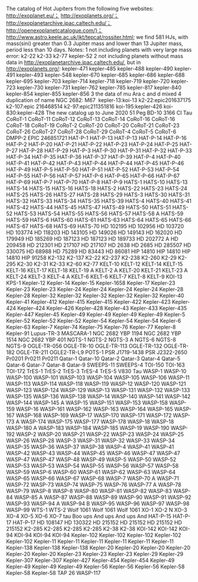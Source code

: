 The catalog of Hot Jupiters from the following five websites: 
http://exoplanet.eu/；
http://exoplanets.org/；
http://exoplanetarchive.ipac.caltech.edu/；
http://openexoplanetcatalogue.com/}；
http://www.astro.keele.ac.uk/jkt/tepcat/rossiter.html;
we find 581 HJs, with mass(sini) greater than 0.3 Jupiter mass and lower than 13 Jupiter mass,  period less than 10 days.
Notes:
1 not including planets with very large mass error:
k2-22
k2-33
k2-77
kepler-52
2 not including planets without mass data in http://exoplanetarchive.ipac.caltech.edu/, but in http://exoplanets.org/:
kepler-471
kepler-485
kepler-488
kepler-490
kepler-491
kepler-493
kepler-548
kepler-670
kepler-685
kepler-686
kepler-688
kepler-695
kepler-703
kepler-714
kepler-718
kepler-719
kepler-720
kepler-723
kepler-730
kepler-731
kepler-762
kepler-785
kepler-817
kepler-840
kepler-854
kepler-855
kepler-856
3 the data of mu Ara c and d mixed
4 duplication of name
  NGC 2682: M67
  kepler-13:koi-13
  k2-22:epic201637175
  k2-107:epic 216468514
  k2-97:epic211351816
  koi-195:kepler-426
  koi-830:kepler-428
  The new catalog up to June 2020
  51 Peg
BD-10 3166
CI Tau
CoRoT-1
CoRoT-11
CoRoT-12
CoRoT-13
CoRoT-14
CoRoT-16
CoRoT-16
CoRoT-18
CoRoT-19
CoRoT-2
CoRoT-20
CoRoT-20
CoRoT-21
CoRoT-23
CoRoT-26
CoRoT-27
CoRoT-28
CoRoT-29
CoRoT-4
CoRoT-5
CoRoT-6
DMPP-2
EPIC 246851721
HAT-P-1
HAT-P-13
HAT-P-13
HAT-P-14
HAT-P-16
HAT-P-2
HAT-P-20
HAT-P-21
HAT-P-22
HAT-P-23
HAT-P-24
HAT-P-25
HAT-P-27
HAT-P-28
HAT-P-29
HAT-P-3
HAT-P-30
HAT-P-31
HAT-P-32
HAT-P-33
HAT-P-34
HAT-P-35
HAT-P-36
HAT-P-37
HAT-P-39
HAT-P-4
HAT-P-40
HAT-P-41
HAT-P-42
HAT-P-43
HAT-P-44
HAT-P-44
HAT-P-45
HAT-P-46
HAT-P-49
HAT-P-5
HAT-P-50
HAT-P-51
HAT-P-52
HAT-P-53
HAT-P-54
HAT-P-55
HAT-P-56
HAT-P-57
HAT-P-6
HAT-P-65
HAT-P-66
HAT-P-67
HAT-P-69
HAT-P-7
HAT-P-70
HAT-P-8
HAT-P-9
HATS-1
HATS-10
HATS-13
HATS-14
HATS-15
HATS-16
HATS-18
HATS-2
HATS-22
HATS-23
HATS-24
HATS-25
HATS-26
HATS-27
HATS-28
HATS-29
HATS-3
HATS-30
HATS-31
HATS-32
HATS-33
HATS-34
HATS-35
HATS-39
HATS-4
HATS-40
HATS-41
HATS-42
HATS-44
HATS-45
HATS-47
HATS-49
HATS-50
HATS-51
HATS-52
HATS-53
HATS-54
HATS-55
HATS-56
HATS-57
HATS-58 A
HATS-59
HATS-59
HATS-6
HATS-60
HATS-61
HATS-63
HATS-64
HATS-65
HATS-66
HATS-67
HATS-68
HATS-69
HATS-70
HD 102195
HD 102956
HD 103720
HD 103774
HD 118203
HD 143105
HD 149026
HD 149143
HD 162020
HD 179949
HD 185269
HD 187123
HD 187123
HD 189733
HD 202772 A
HD 209458
HD 212301
HD 217107
HD 217107
HD 2638
HD 2685
HD 285507
HD 330075
HD 68988
HD 75289
HD 83443
HD 86081
HIP 14810
HIP 14810
HIP 14810
HIP 91258
K2-132
K2-137
K2-22
K2-237
K2-238
K2-260
K2-29
K2-295
K2-30
K2-31
K2-33
K2-60
K2-77
KELT-10
KELT-12
KELT-14
KELT-15
KELT-16
KELT-17
KELT-18
KELT-19 A
KELT-2 A
KELT-20
KELT-21
KELT-23 A
KELT-24
KELT-3
KELT-4 A
KELT-6
KELT-6
KELT-7
KELT-8
KELT-9
KOI-13
KPS-1
Kepler-12
Kepler-14
Kepler-15
Kepler-1658
Kepler-17
Kepler-23
Kepler-23
Kepler-23
Kepler-24
Kepler-24
Kepler-24
Kepler-24
Kepler-28
Kepler-28
Kepler-32
Kepler-32
Kepler-32
Kepler-32
Kepler-32
Kepler-40
Kepler-41
Kepler-412
Kepler-415
Kepler-415
Kepler-422
Kepler-423
Kepler-424
Kepler-424
Kepler-426
Kepler-428
Kepler-43
Kepler-433
Kepler-435
Kepler-447
Kepler-45
Kepler-49
Kepler-49
Kepler-49
Kepler-49
Kepler-5
Kepler-52
Kepler-52
Kepler-52
Kepler-54
Kepler-54
Kepler-54
Kepler-6
Kepler-63
Kepler-7
Kepler-74
Kepler-75
Kepler-76
Kepler-77
Kepler-8
Kepler-91
Lupus-TR-3
MASCARA-1
NGC 2682 YBP 1194
NGC 2682 YBP 1514
NGC 2682 YBP 401
NGTS-1
NGTS-2
NGTS-3 A
NGTS-6
NGTS-8
NGTS-9
OGLE-TR-056
OGLE-TR-10
OGLE-TR-113
OGLE-TR-132
OGLE-TR-182
OGLE-TR-211
OGLE2-TR-L9
POTS-1
PSR J1719-1438
PSR J2322-2650
Pr0201
Pr0211
Pr0211
Qatar-1
Qatar-10
Qatar-2
Qatar-3
Qatar-4
Qatar-5
Qatar-6
Qatar-7
Qatar-8
Qatar-9
SWEEPS-11
SWEEPS-4
TOI-150
TOI-163
TOI-172
TrES-1
TrES-2
TrES-3
TrES-4
TrES-5
V830 Tau
WASP-1
WASP-10
WASP-100
WASP-101
WASP-103
WASP-104
WASP-105
WASP-106
WASP-11
WASP-113
WASP-114
WASP-118
WASP-119
WASP-12
WASP-120
WASP-121
WASP-123
WASP-124
WASP-129
WASP-13
WASP-131
WASP-132
WASP-133
WASP-135
WASP-136
WASP-138
WASP-14
WASP-140
WASP-141
WASP-142
WASP-144
WASP-145 A
WASP-15
WASP-151
WASP-153
WASP-158
WASP-159
WASP-16
WASP-161
WASP-162
WASP-163
WASP-164
WASP-165
WASP-167
WASP-168
WASP-169
WASP-17
WASP-170
WASP-171
WASP-172
WASP-173 A
WASP-174
WASP-175
WASP-177
WASP-178
WASP-18
WASP-18
WASP-180 A
WASP-183
WASP-184
WASP-185
WASP-19
WASP-190
WASP-192
WASP-2
WASP-20
WASP-21
WASP-22
WASP-23
WASP-24
WASP-25
WASP-26
WASP-28
WASP-3
WASP-31
WASP-32
WASP-33
WASP-34
WASP-35
WASP-36
WASP-37
WASP-38
WASP-4
WASP-41
WASP-41
WASP-42
WASP-43
WASP-44
WASP-45
WASP-46
WASP-47
WASP-47
WASP-47
WASP-47
WASP-48
WASP-49
WASP-5
WASP-50
WASP-52
WASP-53
WASP-53
WASP-54
WASP-55
WASP-56
WASP-57
WASP-58
WASP-59
WASP-6
WASP-60
WASP-61
WASP-62
WASP-63
WASP-64
WASP-65
WASP-66
WASP-67
WASP-68
WASP-7
WASP-70 A
WASP-71
WASP-72
WASP-73
WASP-74
WASP-75
WASP-76
WASP-77 A
WASP-78
WASP-79
WASP-8
WASP-8
WASP-80
WASP-81
WASP-82
WASP-83
WASP-84
WASP-85 A
WASP-87
WASP-88
WASP-89
WASP-90
WASP-91
WASP-92
WASP-93
WASP-94 A
WASP-94 B
WASP-95
WASP-96
WASP-97
WASP-98
WASP-99
WTS-1
WTS-2
Wolf 1061
Wolf 1061
Wolf 1061
XO-1
XO-2 N
XO-3
XO-4
XO-5
XO-6
XO-7
tau Boo
ups And
ups And
ups And
HAT-P-15
HAT-P-17
HAT-P-17
HD 108147
HD 130322
HD 215152
HD 215152
HD 215152
HD 215152
K2-285
K2-285
K2-285
K2-285
K2-38
K2-38
KOI-142
KOI-142
KOI-94
KOI-94
KOI-94
KOI-94
Kepler-102
Kepler-102
Kepler-102
Kepler-102
Kepler-102
Kepler-11
Kepler-11
Kepler-11
Kepler-11
Kepler-11
Kepler-11
Kepler-138
Kepler-138
Kepler-138
Kepler-20
Kepler-20
Kepler-20
Kepler-20
Kepler-20
Kepler-20
Kepler-23
Kepler-23
Kepler-23
Kepler-29
Kepler-29
Kepler-307
Kepler-307
Kepler-427
Kepler-454
Kepler-454
Kepler-49
Kepler-49
Kepler-49
Kepler-49
Kepler-56
Kepler-56
Kepler-56
Kepler-58
Kepler-58
Kepler-58
TAP 26
WASP-117
